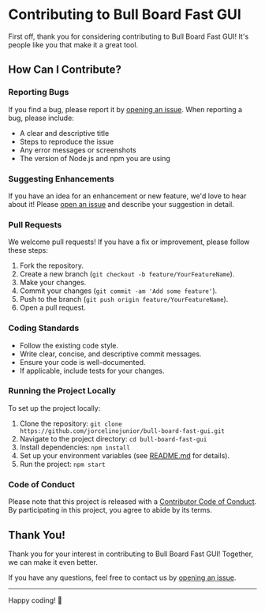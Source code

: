 # Contributing to Bull Board Fast GUI

First off, thank you for considering contributing to Bull Board Fast GUI! It's people like you that make it a great tool.

## How Can I Contribute?

### Reporting Bugs

If you find a bug, please report it by [opening an issue](https://github.com/jorcelinojunior/bull-board-fast-gui/issues). When reporting a bug, please include:

- A clear and descriptive title
- Steps to reproduce the issue
- Any error messages or screenshots
- The version of Node.js and npm you are using

### Suggesting Enhancements

If you have an idea for an enhancement or new feature, we'd love to hear about it! Please [open an issue](https://github.com/jorcelinojunior/bull-board-fast-gui/issues) and describe your suggestion in detail.

### Pull Requests

We welcome pull requests! If you have a fix or improvement, please follow these steps:

1. Fork the repository.
2. Create a new branch (`git checkout -b feature/YourFeatureName`).
3. Make your changes.
4. Commit your changes (`git commit -am 'Add some feature'`).
5. Push to the branch (`git push origin feature/YourFeatureName`).
6. Open a pull request.

### Coding Standards

- Follow the existing code style.
- Write clear, concise, and descriptive commit messages.
- Ensure your code is well-documented.
- If applicable, include tests for your changes.

### Running the Project Locally

To set up the project locally:

1. Clone the repository: `git clone https://github.com/jorcelinojunior/bull-board-fast-gui.git`
2. Navigate to the project directory: `cd bull-board-fast-gui`
3. Install dependencies: `npm install`
4. Set up your environment variables (see [README.md](README.md) for details).
5. Run the project: `npm start`

### Code of Conduct

Please note that this project is released with a [Contributor Code of Conduct](CODE_OF_CONDUCT.md). By participating in this project, you agree to abide by its terms.

## Thank You!

Thank you for your interest in contributing to Bull Board Fast GUI! Together, we can make it even better.

If you have any questions, feel free to contact us by [opening an issue](https://github.com/jorcelinojunior/bull-board-fast-gui/issues).

---

Happy coding! 🚀